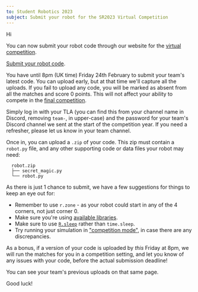 ```yaml
---
to: Student Robotics 2023
subject: Submit your robot for the SR2023 Virtual Competition
---
```


Hi

You can now submit your robot code through our website for the [virtual competition](https://studentrobotics.org/events/sr2023/virtual-competition/).

[Submit your robot code](https://studentrobotics.org/code-submitter/).

You have until 8pm (UK time) Friday 24th February to submit your team's latest code. You can upload early, but at that time we'll capture all the uploads. If you fail to upload any code, you will be marked as absent from all the matches and score 0 points. This will not affect your ability to compete in the [final competition](https://studentrobotics.org/events/sr2023/competition/).

Simply log in with your TLA (you can find this from your channel name in Discord, removing `team-`, in upper-case) and the password for your team's Discord channel we sent at the start of the competition year. If you need a refresher, please let us know in your team channel.

Once in, you can upload a `.zip` of your code. This zip must contain a `robot.py` file, and any other supporting code or data files your robot may need:

```
  robot.zip
  ├── secret_magic.py
  └── robot.py
```

As there is just 1 chance to submit, we have a few suggestions for things to keep an eye out for:

- Remember to use `r.zone` - as your robot could start in any of the 4 corners, not just corner 0.
- Make sure you're using [available libraries](https://studentrobotics.org/docs/programming/python/libraries#simulator).
- Make sure to use [`R.sleep`](https://studentrobotics.org/docs/simulator/programming/#simulated-time) rather than `time.sleep`.
- Try running your simulation in ["competition mode"](https://github.com/srobo/competition-simulator/tree/main#competition-mode), in case there are any discrepancies.

As a bonus, if a version of your code is uploaded by _this_ Friday at 8pm, we will run the matches for you in a competition setting, and let you know of any issues with your code, before the actual submission deadline!

You can see your team's previous uploads on that same page.

Good luck!
